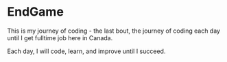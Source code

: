 # EndGame


This is my journey of coding - the last bout, the journey of coding each day until I get fulltime job here in Canada.

Each day, I will code, learn, and improve until I succeed.
